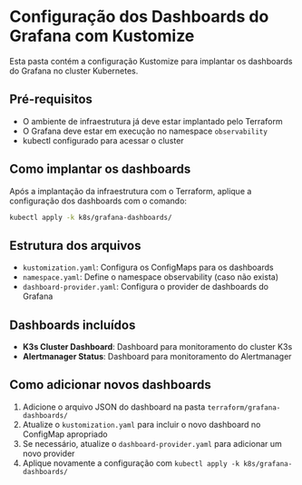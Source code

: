 # Configuração dos Dashboards do Grafana com Kustomize

Esta pasta contém a configuração Kustomize para implantar os dashboards do Grafana no cluster Kubernetes.

## Pré-requisitos

- O ambiente de infraestrutura já deve estar implantado pelo Terraform
- O Grafana deve estar em execução no namespace `observability`
- kubectl configurado para acessar o cluster

## Como implantar os dashboards

Após a implantação da infraestrutura com o Terraform, aplique a configuração dos dashboards com o comando:

```bash
kubectl apply -k k8s/grafana-dashboards/
```

## Estrutura dos arquivos

- `kustomization.yaml`: Configura os ConfigMaps para os dashboards
- `namespace.yaml`: Define o namespace observability (caso não exista)
- `dashboard-provider.yaml`: Configura o provider de dashboards do Grafana

## Dashboards incluídos

- **K3s Cluster Dashboard**: Dashboard para monitoramento do cluster K3s
- **Alertmanager Status**: Dashboard para monitoramento do Alertmanager

## Como adicionar novos dashboards

1. Adicione o arquivo JSON do dashboard na pasta `terraform/grafana-dashboards/`
2. Atualize o `kustomization.yaml` para incluir o novo dashboard no ConfigMap apropriado
3. Se necessário, atualize o `dashboard-provider.yaml` para adicionar um novo provider
4. Aplique novamente a configuração com `kubectl apply -k k8s/grafana-dashboards/`
